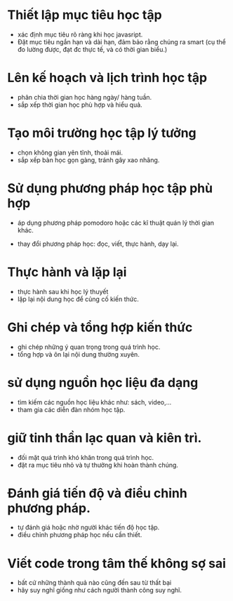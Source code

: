 # **Thiết lập mục tiêu học tập**

- xác định mục tiêu rõ ràng khi học javasript.
- Đặt mục tiêu ngắn hạn và dài hạn, đảm bảo rằng chúng ra smart (cụ thể đo lường được, đạt đc thực tế, và có thời gian biểu.)

# **Lên kế hoạch và lịch trình học tập**

- phân chia thời gian học hàng ngày/ hàng tuần.
- sắp xếp thời gian học phù hợp và hiểu quả.

# **Tạo môi trường học tập lý tưởng**

- chọn không gian yên tĩnh, thoải mái.
- sắp xếp bàn học gọn gàng, tránh gây xao nhãng.

# **Sử dụng phương pháp học tập phù hợp** 

- áp dụng phương pháp pomodoro hoặc các kĩ thuật quán lý thời gian khác.

- thay đổi phương pháp học: đọc, viết, thực hành, dạy lại.

# **Thực hành và lặp lại**

- thực hành sau khi học lý thuyết 
- lặp lại nội dung học để củng cố kiến thức.

# **Ghi chép và tổng hợp kiến thức**
- ghi chép những ý quan trọng trong quá trình học.
- tổng hợp và ôn lại nội dung thường xuyên.

# **sử dụng nguồn học liệu đa dạng**
- tìm kiếm các nguồn học liệu khác như: sách, video,...
- tham gia các diễn đàn nhóm học tập.

# **giữ tinh thần lạc quan và kiên trì.**
- đối mặt quá trình khó khăn trong quá trình học.
- đặt ra mục tiêu nhỏ và tự thưởng khi hoàn thành chúng.

# **Đánh giá tiến độ và điều chỉnh phương pháp.**
- tự đánh giá hoặc nhờ người khác tiến độ học tập.
- điều chỉnh phương pháp học nếu cần thiết.

# **Viết code trong tâm thế không sợ sai**
- bất cứ những thành quả nào cũng đến sau từ thất bại 
- hãy suy nghĩ giống như cách người thành công suy nghĩ.
